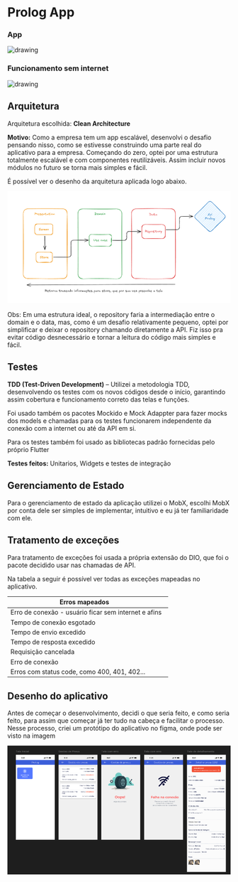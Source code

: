 # Prolog App

### App

<img src="assets/imgs/readme/aplicativo_em_funcionamento.gif" alt="drawing" width="200"/>

### Funcionamento sem internet
<img src="assets/imgs/readme/sem_conexao_internet.gif" alt="drawing" width="200"/>


## Arquitetura
Arquitetura escolhida: **Clean Architecture** 

**Motivo:** Como a empresa tem um app escalável, desenvolvi o desafio pensando nisso, como se estivesse construindo uma parte real do aplicativo para a empresa. Começando do zero, optei por uma estrutura totalmente escalável e com componentes reutilizáveis. Assim incluir novos módulos no futuro se torna mais simples e fácil. 

É possível ver o desenho da arquitetura aplicada logo abaixo.

![Imagem arquitetura](assets/imgs/readme/arquitetura.png)


Obs: Em uma estrutura ideal, o repository faria a intermediação entre o domain e o data, mas, como é um desafio relativamente pequeno, optei por simplificar e deixar o repository chamando diretamente a API. Fiz isso pra evitar código desnecessário e tornar a leitura do código mais simples e fácil.

## Testes
**TDD (Test-Driven Development)** – Utilizei a metodologia TDD, desenvolvendo os testes com os novos códigos desde o início, garantindo assim cobertura e funcionamento correto das telas e funções.

Foi usado também os pacotes Mockido e Mock Adappter para fazer mocks dos models e chamadas para os testes funcionarem independente da conexão com a internet ou até da API em si.

Para os testes também foi usado as bibliotecas padrão fornecidas pelo próprio Flutter

**Testes feitos:** Unitarios, Widgets e testes de integração

## Gerenciamento de Estado
Para o gerenciamento de estado da aplicação utilizei o MobX, escolhi MobX por conta dele ser simples de implementar, intuitivo e eu já ter familiaridade com ele. 

## Tratamento de exceções
Para tratamento de exceções foi usada a própria extensão do DIO, que foi o pacote decidido usar nas chamadas de API. 

Na tabela a seguir é possível ver todas as exceções mapeadas no aplicativo.

| Erros mapeados    | 
| -------- | 
| Erro de conexão - usuário ficar sem internet e afins  | 
| Tempo de conexão esgotado | 
| Tempo de envio excedido    | 
| Tempo de resposta excedido    | 
| Requisição cancelada    | 
| Erro de conexão    | 
| Erros com status code, como 400, 401, 402...    | 


## Desenho do aplicativo
Antes de começar o desenvolvimento, decidi o que seria feito, e como seria feito, para assim que começar já ter tudo na cabeça e facilitar o processo. Nesse processo, criei um protótipo do aplicativo no figma, onde pode ser visto na imagem

![Imagem figma aplicativo](assets/imgs/readme/aplicativo.png)
